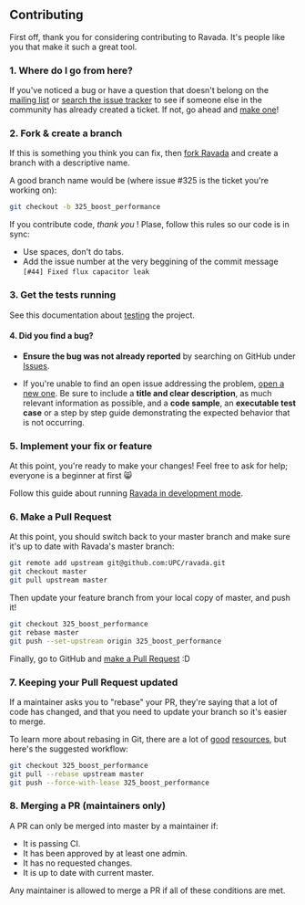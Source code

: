 ## Contributing

First off, thank you for considering contributing to Ravada. It's people
like you that make it such a great tool.

### 1. Where do I go from here?

If you've noticed a bug or have a question that doesn't belong on the
[mailing list](http://groups.google.com/group/ravada)
or
[search the issue tracker](https://github.com/UPC/ravada/issues?q=something)
to see if someone else in the community has already created a ticket.
If not, go ahead and [make one](https://github.com/UPC/ravada/issues/new)!

### 2. Fork & create a branch

If this is something you think you can fix, then
[fork Ravada](https://help.github.com/articles/fork-a-repo)
and create a branch with a descriptive name.

A good branch name would be (where issue #325 is the ticket you're working on):

```sh
git checkout -b 325_boost_performance
```

If you contribute code, *thank you* ! Plase, follow this rules so our
code is in sync:

- Use spaces, don't do tabs.
- Add the issue number at the very beggining of the commit message
``[#44] Fixed flux capacitor leak``

### 3. Get the tests running

See this documentation about [testing](http://ravada.readthedocs.io/en/latest/devel-docs/commit-rules.html#testing) the project.

#### 4. Did you find a bug?

* **Ensure the bug was not already reported** by searching on GitHub under [Issues](https://github.com/UPC/ravada/issues).

* If you're unable to find an open issue addressing the problem, [open a new one](https://github.com/UPC/ravada/issues/new).
Be sure to include a **title and clear description**, as much relevant information as possible,
and a **code sample**, an **executable test case** or a step by step guide demonstrating the expected behavior that is not occurring.

### 5. Implement your fix or feature

At this point, you're ready to make your changes! Feel free to ask for help;
everyone is a beginner at first :smile_cat:

Follow this guide about running [Ravada in development mode](http://ravada.readthedocs.io/en/latest/devel-docs/run.html).

### 6. Make a Pull Request

At this point, you should switch back to your master branch and make sure it's
up to date with Ravada's master branch:

```sh
git remote add upstream git@github.com:UPC/ravada.git
git checkout master
git pull upstream master
```

Then update your feature branch from your local copy of master, and push it!

```sh
git checkout 325_boost_performance
git rebase master
git push --set-upstream origin 325_boost_performance
```

Finally, go to GitHub and
[make a Pull Request](https://help.github.com/articles/creating-a-pull-request)
:D

### 7. Keeping your Pull Request updated

If a maintainer asks you to "rebase" your PR, they're saying that a lot of code
has changed, and that you need to update your branch so it's easier to merge.

To learn more about rebasing in Git, there are a lot of
[good](http://git-scm.com/book/en/Git-Branching-Rebasing)
[resources](https://help.github.com/articles/interactive-rebase),
but here's the suggested workflow:

```sh
git checkout 325_boost_performance
git pull --rebase upstream master
git push --force-with-lease 325_boost_performance
```

### 8. Merging a PR (maintainers only)

A PR can only be merged into master by a maintainer if:

* It is passing CI.
* It has been approved by at least one admin.
* It has no requested changes.
* It is up to date with current master.

Any maintainer is allowed to merge a PR if all of these conditions are
met.
